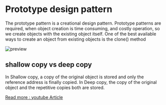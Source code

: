 # Prototype design pattern

The prototype pattern is a creational design pattern. Prototype patterns are required, when object creation is time consuming, and costly operation, so we create objects with the existing object itself. One of the best available ways to create an object from existing objects is the clone() method

![preview](https://media.geeksforgeeks.org/wp-content/uploads/download-1.png)

## shallow copy vs deep copy

In Shallow copy, a copy of the original object is stored and only the reference address is finally copied. In Deep copy, the copy of the original object and the repetitive copies both are stored.

[Read more : youtube ](https://www.youtube.com/watch?v=I_71aj-NU8g&ab_channel=RohitKautkar)
[Article ](https://www.c-sharpcorner.com/UploadFile/d9da8a/deference-between-deep-copy-and-shallow-copy-in-php/)
